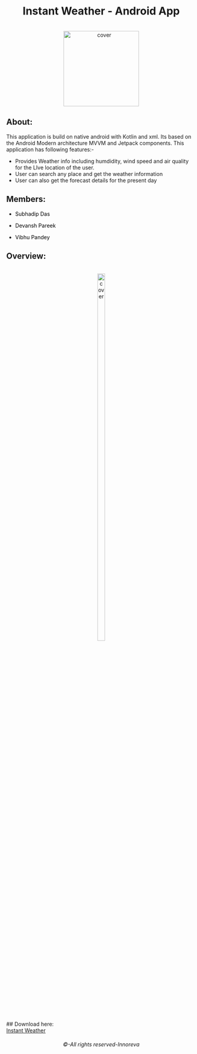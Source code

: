 <div align="center">
<h1>Instant Weather - Android App</h1>
</div><br>
<div align="center">
<img width="200px" height = "200px" src="https://user-images.githubusercontent.com/89024718/155819950-529caeff-f0b4-40dc-8774-f5de97cd58e5.png" alt="cover" />
</div>

## About:
This application is build on native android with Kotlin and xml. Its based on the Android Modern architecture MVVM and Jetpack components. This application has following features:-

* Provides Weather info including humdidity, wind speed and air quality for the LIve location of the user.
* User can search any place and get the weather information
* User can also get the forecast details for the present day

## Members:

- <a href="https://github.com/Subhadiptech" title="Click here" style="background-color:#FFFFFF;color:#000000;text-decoration:none">Subhadip Das</a>
 
- <a href="https://github.com/pareekdevansh" title="Click here" style="background-color:#FFFFFF;color:#000000;text-decoration:none">Devansh Pareek</a>
 
- <a href="https://github.com/Joaquin144" title="Click here" style="background-color:#FFFFFF;color:#000000;text-decoration:none">Vibhu Pandey</a>

## Overview:
<br>

<div align="center">
<img width="20%" height = "50%" src="https://user-images.githubusercontent.com/89024718/155822140-dfbda82d-1260-4b6a-b6d6-8d8ea629d605.gif" alt="cover" />
</div>
<br><br>
## Download here:
<br>
<a href="/app/release/app_release.apk" download>Instant Weather</a>
<div align="center">
<h6>©-All rights reserved-Innoreva</h6>
</div>

